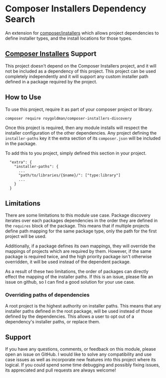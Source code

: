 # Composer Installers Dependency Search

An extension for [composer/installers](https://github.com/composer/installers)
which allows project dependencies to define installer types, and the install
locations for those types.

## [Composer Installers](https://github.com/composer/installers) Support

This project doesn't depend on the Composer Installers project, and it will not
be included as a dependency of this project. This project can be used completely
independently and it will support any custom installer path defined in a package
required by the project.

## How to Use

To use this project, require it as part of your composer project or library.

```
composer require roygoldman/composer-installers-discovery
```

Once this project is required, then any module installs will respect the
installer configuration of the other dependencies. Any project defining the
`installer-paths` key it the extra section of its `composer.json` will be
included in the package.

To add this to you project, simply defined this section in your project.

```
  "extra": {
    "installer-paths": {
      ...
      "path/to/libraries/{$name}/": ["type:library"]
      ...
    }
  }
```

## Limitations

There are some limitations to this module use case. Package discovery iterates
over each packages dependencies in the order they are defined in the `requires`
block of the package. This means that if multiple projects define path mapping
for the same package type, only the path for the first project will be used.

Additionally, if a package defines its own mappings, they will override the
mappings of projects which are required by them. However, if the same package
is required twice, and the high priority package isn't otherwise overridden, it
will be used instead of the dependent package.

As a result of these two limitations, the order of packages can directly effect
the mapping of the installer paths. If this is an issue, please file an issue
on github, so I can find a good solution for your use case.

### Overriding paths of dependencies

A root project is the highest authority on installer paths. This means that any
installer paths defined in the root package, will be used instead of those
defined by the dependencies. This allows a user to opt out of a dependency's
installer paths, or replace them.

## Support

If you have any questions, comments, or feedback on this module, please open an
issue on GitHub. I would like to solve any compatibility and use case issues as
well as incorporate new features into this project where its logical. If you
could spend some time debugging and possibly fixing issues, its appreciated and
pull requests are always welcome!
